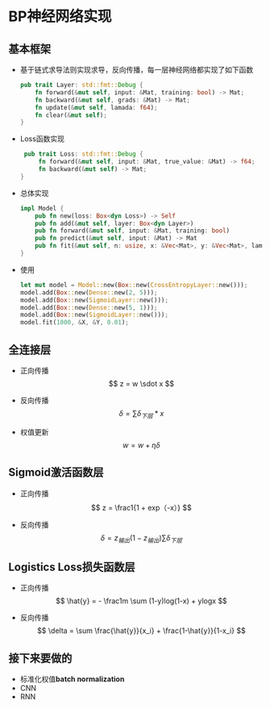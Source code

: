 # BP神经网络实现

## 基本框架

* 基于链式求导法则实现求导，反向传播，每一层神经网络都实现了如下函数

  ```rust
  pub trait Layer: std::fmt::Debug {
      fn forward(&mut self, input: &Mat, training: bool) -> Mat;
      fn backward(&mut self, grads: &Mat) -> Mat;
      fn update(&mut self, lamada: f64);
      fn clear(&mut self);
  }
  ```

* Loss函数实现

  ```rust
   pub trait Loss: std::fmt::Debug {
       fn forward(&mut self, input: &Mat, true_value: &Mat) -> f64;
       fn backward(&mut self) -> Mat;
  }
  ```

  

* 总体实现

  ```rust
  impl Model {
      pub fn new(loss: Box<dyn Loss>) -> Self
      pub fn add(&mut self, layer: Box<dyn Layer>)
      pub fn forward(&mut self, input: &Mat, training: bool)
      pub fn predict(&mut self, input: &Mat) -> Mat
      pub fn fit(&mut self, n: usize, x: &Vec<Mat>, y: &Vec<Mat>, lamada: f64)
  }
  ```
  
  
  
* 使用

  ``` rust
  let mut model = Model::new(Box::new(CrossEntropyLayer::new()));
  model.add(Box::new(Dense::new(2, 5)));
  model.add(Box::new(SigmoidLayer::new()));
  model.add(Box::new(Dense::new(5, 1)));
  model.add(Box::new(SigmoidLayer::new()));
  model.fit(1000, &X, &Y, 0.01);
  ```

## 全连接层

* 正向传播
  $$
  z = w \sdot x
  $$
  

* 反向传播
  $$
  \delta = \sum\delta_{下层} * x
  $$

* 权值更新
  $$
  w = w + \eta \delta
  $$

## Sigmoid激活函数层

* 正向传播
  $$
  z = \frac1{1 + exp（-x）}
  $$
  

* 反向传播
  $$
  \delta = z_{输出}(1-z_{输出})\sum\delta_{下层}
  $$
  

## Logistics Loss损失函数层

* 正向传播
  $$
  \hat{y} = - \frac1m \sum (1-y)log(1-x) + ylogx
  $$
  

* 反向传播
  $$
  \delta = \sum \frac{\hat{y}}{x_i} + \frac{1-\hat{y}}{1-x_i}
  $$

## 接下来要做的

* 标准化权值**batch normalization**
* CNN
* RNN